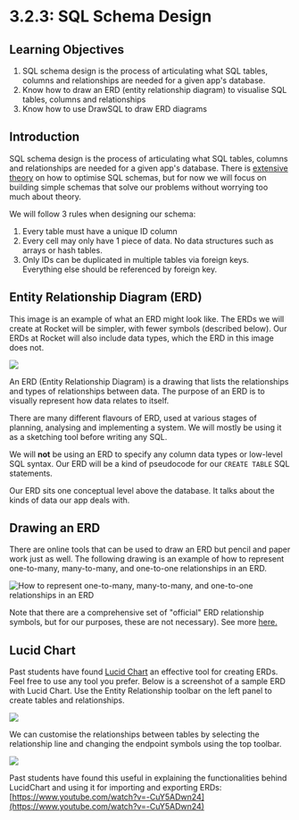 # 3.2.3: SQL Schema Design

## Learning Objectives

1. SQL schema design is the process of articulating what SQL tables, columns and relationships are needed for a given app's database.
2. Know how to draw an ERD (entity relationship diagram) to visualise SQL tables, columns and relationships
3. Know how to use DrawSQL to draw ERD diagrams

## Introduction

SQL schema design is the process of articulating what SQL tables, columns and relationships are needed for a given app's database. There is [extensive theory](https://en.wikipedia.org/wiki/Database\_normalization) on how to optimise SQL schemas, but for now we will focus on building simple schemas that solve our problems without worrying too much about theory.

We will follow 3 rules when designing our schema:

1. Every table must have a unique ID column
2. Every cell may only have 1 piece of data. No data structures such as arrays or hash tables.
3. Only IDs can be duplicated in multiple tables via foreign keys. Everything else should be referenced by foreign key.

## Entity Relationship Diagram (ERD)



This image is an example of what an ERD might look like. The ERDs we will create at Rocket will be simpler, with fewer symbols (described below). Our ERDs at Rocket will also include data types, which the ERD in this image does not.

![](../../.gitbook/assets/hickey.png)

An ERD (Entity Relationship Diagram) is a drawing that lists the relationships and types of relationships between data. The purpose of an ERD is to visually represent how data relates to itself.

There are many different flavours of ERD, used at various stages of planning, analysing and implementing a system. We will mostly be using it as a sketching tool before writing any SQL.

We will **not** be using an ERD to specify any column data types or low-level SQL syntax. Our ERD will be a kind of pseudocode for our `CREATE TABLE` SQL statements.

Our ERD sits one conceptual level above the database. It talks about the kinds of data our app deals with.

## Drawing an ERD

There are online tools that can be used to draw an ERD but pencil and paper work just as well. The following drawing is an example of how to represent one-to-many, many-to-many, and one-to-one relationships in an ERD.

![How to represent one-to-many, many-to-many, and one-to-one relationships in an ERD](../../.gitbook/assets/cardinalityguide%20\(2\).png)

Note that there are a comprehensive set of "official" ERD relationship symbols, but for our purposes, these are not necessary). See more [here.](https://en.wikipedia.org/wiki/Entity%E2%80%93relationship\_model#Crow's\_foot\_notation)

## Lucid Chart

Past students have found [Lucid Chart](https://www.lucidchart.com/pages/) an effective tool for creating ERDs. Feel free to use any tool you prefer. Below is a screenshot of a sample ERD with Lucid Chart. Use the Entity Relationship toolbar on the left panel to create tables and relationships.

![](../../.gitbook/assets/jie-ping-20210524-11.03.05.png)

We can customise the relationships between tables by selecting the relationship line and changing the endpoint symbols using the top toolbar.

![](../../.gitbook/assets/jie-ping-20210524-11.02.47.png)

Past students have found this useful in explaining the functionalities behind LucidChart and using it for importing and exporting ERDs:\
[https://www.youtube.com/watch?v=-CuY5ADwn24](https://www.youtube.com/watch?v=-CuY5ADwn24)
